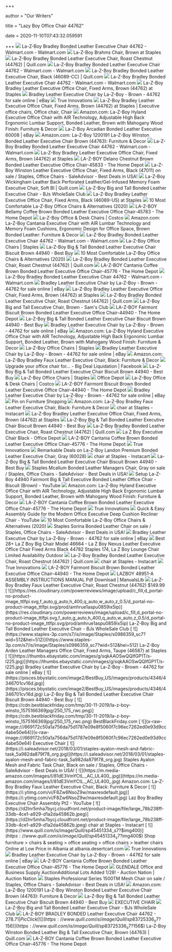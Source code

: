 +++
        
author = "Our Writers"
        
title = "Lazy Boy Office Chair 44762"
        
date = 2020-11-10T07:43:32.059591
        
+++
[ ![](https://i5.walmartimages.com/asr/063fbedc-49d1-4863-a7b2-7fa703b78a50_1.f2292af6aefc42b6dda1455a47ca2de7.jpeg)](https://i5.walmartimages.com/asr/063fbedc-49d1-4863-a7b2-7fa703b78a50_1.f2292af6aefc42b6dda1455a47ca2de7.jpeg) La-Z-Boy Bradley Bonded Leather Executive Chair 44762 - Walmart.com -  Walmart.com
[ ![](https://www.staples-3p.com/s7/is/image/Staples/s1092045_sc7?wid=512&hei=512)](https://www.staples-3p.com/s7/is/image/Staples/s1092045_sc7?wid=512&hei=512) La-Z-Boy Brahms Chair, Brown at Staples
[ ![](https://smedia.webcollage.net/rwvfp/wc/cp/1539719536740_1f52b0d3-e748-40f4-9a17-23d3a0af4754/module/truedesigns//_cp/products/1539718150309/tab-c7ae72ce-4fc3-489b-80c2-261b4a24376b/47574302-2fda-4614-8fe0-209d1e7a1ead.jpg.w1920.jpg)](https://smedia.webcollage.net/rwvfp/wc/cp/1539719536740_1f52b0d3-e748-40f4-9a17-23d3a0af4754/module/truedesigns//_cp/products/1539718150309/tab-c7ae72ce-4fc3-489b-80c2-261b4a24376b/47574302-2fda-4614-8fe0-209d1e7a1ead.jpg.w1920.jpg) La-Z-Boy Bradley Bonded Leather Executive Chair, Roast Chestnut (44762) |  Quill.com
[ ![](https://i5.walmartimages.com/asr/039ac759-744d-4558-a483-088b0a17fb20_1.be77437a5b1169b6e0ab8094a84c1428.jpeg?odnWidth=282&odnHeight=282&odnBg=ffffff)](https://i5.walmartimages.com/asr/039ac759-744d-4558-a483-088b0a17fb20_1.be77437a5b1169b6e0ab8094a84c1428.jpeg?odnWidth=282&odnHeight=282&odnBg=ffffff) La-Z-Boy Bradley Bonded Leather Executive Chair 44762 - Walmart.com -  Walmart.com
[ ![](https://smedia.webcollage.net/rwvfp/wc/cp/1536009741951_b6c8e804-ffe1-46bc-ac36-5cbd16f9997e/module/truedesigns//_cp/products/1535027775850/tab-5263fa0b-8748-467e-93c0-63cfb276c224/392b956b-4cb7-4bdd-8938-6de4683301b0.jpg.w1920.jpg)](https://smedia.webcollage.net/rwvfp/wc/cp/1536009741951_b6c8e804-ffe1-46bc-ac36-5cbd16f9997e/module/truedesigns//_cp/products/1535027775850/tab-5263fa0b-8748-467e-93c0-63cfb276c224/392b956b-4cb7-4bdd-8938-6de4683301b0.jpg.w1920.jpg) La-Z-Boy Bradley Bonded Leather Executive Chair, Black (46089-CC) |  Quill.com
[ ![](https://i5.walmartimages.com/asr/156811ae-d882-47a7-8545-ee04097e11d2_1.2f15d114e1fcd0b1b80d00a033acda95.jpeg?odnWidth=282&odnHeight=282&odnBg=ffffff)](https://i5.walmartimages.com/asr/156811ae-d882-47a7-8545-ee04097e11d2_1.2f15d114e1fcd0b1b80d00a033acda95.jpeg?odnWidth=282&odnHeight=282&odnBg=ffffff) La-Z-Boy Bradley Bonded Leather Executive Chair 44762 - Walmart.com -  Walmart.com
[ ![](https://smedia.webcollage.net/rwvfp/wc/cp/1539719536740_1f52b0d3-e748-40f4-9a17-23d3a0af4754/module/truedesigns//_cp/products/1539718150309/tab-c7ae72ce-4fc3-489b-80c2-261b4a24376b/a2d45d85-4d9f-4750-94b6-ffba8bc39972.jpg.w480.jpg)](https://smedia.webcollage.net/rwvfp/wc/cp/1539719536740_1f52b0d3-e748-40f4-9a17-23d3a0af4754/module/truedesigns//_cp/products/1539718150309/tab-c7ae72ce-4fc3-489b-80c2-261b4a24376b/a2d45d85-4d9f-4750-94b6-ffba8bc39972.jpg.w480.jpg) La-Z-Boy Bradley Leather Executive Office Chair, Fixed Arms, Brown (44762)  at Staples
[ ![](https://i.ebayimg.com/images/g/DncAAOSwS5tfWYu6/s-l1600.jpg)](https://i.ebayimg.com/images/g/DncAAOSwS5tfWYu6/s-l1600.jpg) Bradley Leather Executive Chair by La-Z-Boy - Brown - 44762 for sale online  | eBay
[ ![](https://www.trueinnovations.com/media/catalog/product/cache/1/image/1800x/040ec09b1e35df139433887a97daa66f/4/4/44762_2.jpg)](https://www.trueinnovations.com/media/catalog/product/cache/1/image/1800x/040ec09b1e35df139433887a97daa66f/4/4/44762_2.jpg) True Innovations
[ ![](https://i.pinimg.com/originals/d1/52/e5/d152e53d8d33075f74e903296f82df52.jpg)](https://i.pinimg.com/originals/d1/52/e5/d152e53d8d33075f74e903296f82df52.jpg) La-Z-Boy Bradley Leather Executive Office Chair, Fixed Arms, Brown (44762)  at Staples | Executive office chairs, Office chair, Chair
[ ![](https://images-na.ssl-images-amazon.com/images/I/410lwzfj-yL._AC_.jpg)](https://images-na.ssl-images-amazon.com/images/I/410lwzfj-yL._AC_.jpg) Amazon.com: La-Z-Boy Hyland Executive Office Chair with AIR Technology,  Adjustable High Back Ergonomic Lumbar Support, Bonded Leather, Brown with  Mahogany Wood Finish: Furniture & Decor
[ ![](https://i.ebayimg.com/images/g/BlQAAOSw0aNfWYvl/s-l400.jpg)](https://i.ebayimg.com/images/g/BlQAAOSw0aNfWYvl/s-l400.jpg) La-Z-Boy Arcadian Bonded Leather Executive 60008 | eBay
[ ![](https://m.media-amazon.com/images/I/61gPKXopgjL._AC_.jpg)](https://m.media-amazon.com/images/I/61gPKXopgjL._AC_.jpg) Amazon.com: La-Z-Boy 1200191 La-Z-Boy Winston Bonded Leather Executive Chair  Brown (44763): Furniture & Decor
[ ![](https://i5.walmartimages.com/asr/230d4871-4c0d-42bb-8dbf-4e80acb39dea_2.45e32234081056150c30784972007b65.jpeg?odnWidth=282&odnHeight=282&odnBg=ffffff)](https://i5.walmartimages.com/asr/230d4871-4c0d-42bb-8dbf-4e80acb39dea_2.45e32234081056150c30784972007b65.jpeg?odnWidth=282&odnHeight=282&odnBg=ffffff) La-Z-Boy Bradley Bonded Leather Executive Chair 44762 - Walmart.com -  Walmart.com
[ ![](https://smedia.webcollage.net/rwvfp/wc/cp/1539719536740_1f52b0d3-e748-40f4-9a17-23d3a0af4754/module/truedesigns//_cp/products/1539718150309/tab-c7ae72ce-4fc3-489b-80c2-261b4a24376b/0587b7d0-ebe6-42df-9513-880d7a011725.jpg.w480.jpg)](https://smedia.webcollage.net/rwvfp/wc/cp/1539719536740_1f52b0d3-e748-40f4-9a17-23d3a0af4754/module/truedesigns//_cp/products/1539718150309/tab-c7ae72ce-4fc3-489b-80c2-261b4a24376b/0587b7d0-ebe6-42df-9513-880d7a011725.jpg.w480.jpg) La-Z-Boy Bradley Leather Executive Office Chair, Fixed Arms, Brown (44762)  at Staples
[ ![](https://images.homedepot-static.com/productImages/2a424c51-fa96-42ce-a39c-5af387297cde/svn/chestnut-brown-walnut-la-z-boy-executive-chairs-45833-64_1000.jpg)](https://images.homedepot-static.com/productImages/2a424c51-fa96-42ce-a39c-5af387297cde/svn/chestnut-brown-walnut-la-z-boy-executive-chairs-45833-64_1000.jpg) LA-Z-BOY Delano Chestnut Brown Bonded Leather Executive Office Chair-45833  - The Home Depot
[ ![](https://i.saleadvisor.net/2018/03/02/la-z-boy-winston-leather-executive-office-chair_5a996f5850d19_org.jpg)](https://i.saleadvisor.net/2018/03/02/la-z-boy-winston-leather-executive-office-chair_5a996f5850d19_org.jpg) La-Z-Boy Winston Leather Executive Office Chair, Fixed Arms, Black (47011)  on sale / Staples, Office Chairs - SaleAdvisor - Best Deals in USA!
[ ![](https://www.quill.com/is/image/Quill/sp83725550_s7?$img400$)](https://www.quill.com/is/image/Quill/sp83725550_s7?$img400$) La-Z-Boy Wickingham Leather Back Perforated Leather/Gel-Infused Memory Foam Executive  Chair, Soft Bl | Quill.com
[ ![](https://bjs.scene7.com/is/image/bjs/91337?$bjs-Zoom$)](https://bjs.scene7.com/is/image/bjs/91337?$bjs-Zoom$) La-Z-Boy Big and Tall Bonded Leather Executive Chair - BJs WholeSale Club
[ ![](https://smedia.webcollage.net/rwvfp/wc/cp/1536009741951_b6c8e804-ffe1-46bc-ac36-5cbd16f9997e/module/truedesigns//_cp/products/1535027775850/tab-5263fa0b-8748-467e-93c0-63cfb276c224/fb7f634b-c75a-4b5b-af0d-208da91fb6c9.jpg.w480.jpg)](https://smedia.webcollage.net/rwvfp/wc/cp/1536009741951_b6c8e804-ffe1-46bc-ac36-5cbd16f9997e/module/truedesigns//_cp/products/1535027775850/tab-5263fa0b-8748-467e-93c0-63cfb276c224/fb7f634b-c75a-4b5b-af0d-208da91fb6c9.jpg.w480.jpg) La-Z-Boy Bradley Leather Executive Office Chair, Fixed Arms, Black  (46089-US) at Staples
[ ![](https://cdn.shortpixel.ai/client/q_glossy,ret_img,w_885,h_589/https://officechairpicks.com/wp-content/uploads/2019/01/Best-La-Z-Boy-Office-Chairs-1024x682.jpg)](https://cdn.shortpixel.ai/client/q_glossy,ret_img,w_885,h_589/https://officechairpicks.com/wp-content/uploads/2019/01/Best-La-Z-Boy-Office-Chairs-1024x682.jpg) 10 Most Comfortable La-Z-Boy Office Chairs & Alternatives (2020)
[ ![](https://images.homedepot-static.com/productImages/db5e37ab-ba82-4b21-b4e3-0dd49719f927/svn/coffee-brown-walnut-la-z-boy-executive-chairs-45783-64_600.jpg)](https://images.homedepot-static.com/productImages/db5e37ab-ba82-4b21-b4e3-0dd49719f927/svn/coffee-brown-walnut-la-z-boy-executive-chairs-45783-64_600.jpg) LA-Z-BOY Bellamy Coffee Brown Bonded Leather Executive Office Chair-45783 -  The Home Depot
[ ![](https://images.costco-static.com/ImageDelivery/imageService?profileId=12026540&imageId=1363196-847__1&recipeName=350)](https://images.costco-static.com/ImageDelivery/imageService?profileId=12026540&imageId=1363196-847__1&recipeName=350) La-Z-Boy Office & Desk Chairs | Costco
[ ![](https://images-na.ssl-images-amazon.com/images/I/71Ev9W43GJL._AC_SL1500_.jpg)](https://images-na.ssl-images-amazon.com/images/I/71Ev9W43GJL._AC_SL1500_.jpg) Amazon.com: La-Z-Boy Cantania Executive Chair with AIR Lumbar Technology  and Memory Foam Cushions, Ergonomic Design for Office Space, Brown Bonded  Leather: Furniture & Decor
[ ![](https://i5.walmartimages.com/asr/f40d1992-dbf8-45c2-820a-b74fd424b360_1.1f4f080f08adba242f535f3c3c4ac132.jpeg?odnWidth=282&odnHeight=282&odnBg=ffffff)](https://i5.walmartimages.com/asr/f40d1992-dbf8-45c2-820a-b74fd424b360_1.1f4f080f08adba242f535f3c3c4ac132.jpeg?odnWidth=282&odnHeight=282&odnBg=ffffff) La-Z-Boy Bradley Bonded Leather Executive Chair 44762 - Walmart.com -  Walmart.com
[ ![](https://www.staples-3p.com/s7/is/image/Staples/sp83725556_sc7?$std$)](https://www.staples-3p.com/s7/is/image/Staples/sp83725556_sc7?$std$) La-Z-Boy Office Chairs | Staples
[ ![](https://pisces.bbystatic.com/image2/BestBuy_US/images/products/4346/4346701_sd.jpg)](https://pisces.bbystatic.com/image2/BestBuy_US/images/products/4346/4346701_sd.jpg) La-Z-Boy Big & Tall Bonded Leather Executive Chair Biscuit Brown 44940 -  Best Buy
[ ![](https://m.media-amazon.com/images/I/51KMpgj-07L.jpg)](https://m.media-amazon.com/images/I/51KMpgj-07L.jpg) 10 Most Comfortable La-Z-Boy Office Chairs & Alternatives (2020)
[ ![](https://smedia.webcollage.net/rwvfp/wc/cp/1539719536740_1f52b0d3-e748-40f4-9a17-23d3a0af4754/module/truedesigns//_cp/products/1539718150309/tab-c7ae72ce-4fc3-489b-80c2-261b4a24376b/3a0e01dd-b301-4690-9e73-2f70d2deb8fc.jpg.w1920.jpg)](https://smedia.webcollage.net/rwvfp/wc/cp/1539719536740_1f52b0d3-e748-40f4-9a17-23d3a0af4754/module/truedesigns//_cp/products/1539718150309/tab-c7ae72ce-4fc3-489b-80c2-261b4a24376b/3a0e01dd-b301-4690-9e73-2f70d2deb8fc.jpg.w1920.jpg) La-Z-Boy Bradley Bonded Leather Executive Chair, Roast Chestnut (44762) |  Quill.com
[ ![](https://images.homedepot-static.com/productImages/40929e99-2e80-47d4-b8f7-42268bae615b/svn/coffee-brown-moonshine-la-z-boy-executive-chairs-45776-64_1000.jpg)](https://images.homedepot-static.com/productImages/40929e99-2e80-47d4-b8f7-42268bae615b/svn/coffee-brown-moonshine-la-z-boy-executive-chairs-45776-64_1000.jpg) LA-Z-BOY Cantania Coffee Brown Bonded Leather Executive Office Chair-45776  - The Home Depot
[ ![](https://i5.walmartimages.com/asr/039ac759-744d-4558-a483-088b0a17fb20_1.be77437a5b1169b6e0ab8094a84c1428.jpeg)](https://i5.walmartimages.com/asr/039ac759-744d-4558-a483-088b0a17fb20_1.be77437a5b1169b6e0ab8094a84c1428.jpeg) La-Z-Boy Bradley Bonded Leather Executive Chair 44762 - Walmart.com -  Walmart.com
[ ![](https://i.ebayimg.com/images/g/o4sAAOSwvpZekyja/s-l225.jpg)](https://i.ebayimg.com/images/g/o4sAAOSwvpZekyja/s-l225.jpg) Bradley Leather Executive Chair by La-Z-Boy - Brown - 44762 for sale online  | eBay
[ ![](https://smedia.webcollage.net/rwvfp/wc/cp/1539719536740_1f52b0d3-e748-40f4-9a17-23d3a0af4754/module/truedesigns//_cp/products/1539718150309/tab-c7ae72ce-4fc3-489b-80c2-261b4a24376b/c195d11e-3827-446a-baa8-171790b5c7d0.jpg.w480.jpg)](https://smedia.webcollage.net/rwvfp/wc/cp/1539719536740_1f52b0d3-e748-40f4-9a17-23d3a0af4754/module/truedesigns//_cp/products/1539718150309/tab-c7ae72ce-4fc3-489b-80c2-261b4a24376b/c195d11e-3827-446a-baa8-171790b5c7d0.jpg.w480.jpg) La-Z-Boy Bradley Leather Executive Office Chair, Fixed Arms, Brown (44762)  at Staples
[ ![](https://smedia.webcollage.net/rwvfp/wc/cp/1539719536740_1f52b0d3-e748-40f4-9a17-23d3a0af4754/module/truedesigns//_cp/products/1539718150309/tab-c7ae72ce-4fc3-489b-80c2-261b4a24376b/3d9132e8-77d8-4cad-be81-9a5d0e6019e0.jpg.w1920.jpg)](https://smedia.webcollage.net/rwvfp/wc/cp/1539719536740_1f52b0d3-e748-40f4-9a17-23d3a0af4754/module/truedesigns//_cp/products/1539718150309/tab-c7ae72ce-4fc3-489b-80c2-261b4a24376b/3d9132e8-77d8-4cad-be81-9a5d0e6019e0.jpg.w1920.jpg) La-Z-Boy Bradley Bonded Leather Executive Chair, Roast Chestnut (44762) |  Quill.com
[ ![](x-raw-image:///2aee6e7e6eb588bb3b0923e95004321644a9e31849ecb9b2c0b61624a9ae4658)](x-raw-image:///2aee6e7e6eb588bb3b0923e95004321644a9e31849ecb9b2c0b61624a9ae4658) La-Z-Boy Big and Tall Executive Chair, Brown - Sam's Club
[ ![](https://images.homedepot-static.com/productImages/23400b7c-879d-4cb3-bc2b-b3b2ee747778/svn/biscuit-brown-walnut-la-z-boy-executive-chairs-44940-64_1000.jpg)](https://images.homedepot-static.com/productImages/23400b7c-879d-4cb3-bc2b-b3b2ee747778/svn/biscuit-brown-walnut-la-z-boy-executive-chairs-44940-64_1000.jpg) LA-Z-BOY Fairmont Biscuit Brown Bonded Leather Executive Office Chair-44940  - The Home Depot
[ ![](https://pisces.bbystatic.com/image2/BestBuy_US/images/products/4346/4346701cv13d.jpg)](https://pisces.bbystatic.com/image2/BestBuy_US/images/products/4346/4346701cv13d.jpg) La-Z-Boy Big & Tall Bonded Leather Executive Chair Biscuit Brown 44940 -  Best Buy
[ ![](https://i.ebayimg.com/images/g/YGIAAOSw0MFfleW6/s-l225.jpg)](https://i.ebayimg.com/images/g/YGIAAOSw0MFfleW6/s-l225.jpg) Bradley Leather Executive Chair by La-Z-Boy - Brown - 44762 for sale online  | eBay
[ ![](https://m.media-amazon.com/images/S/aplus-media/vc/766507aa-7829-46be-a3ca-a6ac2dee61fd.__CR50,100,500,1000_PT0_SX150_V1___.jpg)](https://m.media-amazon.com/images/S/aplus-media/vc/766507aa-7829-46be-a3ca-a6ac2dee61fd.__CR50,100,500,1000_PT0_SX150_V1___.jpg) Amazon.com: La-Z-Boy Hyland Executive Office Chair with AIR Technology,  Adjustable High Back Ergonomic Lumbar Support, Bonded Leather, Brown with  Mahogany Wood Finish: Furniture & Decor
[ ![](https://www.staples-3p.com/s7/is/image/Staples/sp85665680_sc7?$std$)](https://www.staples-3p.com/s7/is/image/Staples/sp85665680_sc7?$std$) La-Z-Boy Office Chairs | Staples
[ ![](https://i.ebayimg.com/images/g/fDgAAOSw69depASZ/s-l225.jpg)](https://i.ebayimg.com/images/g/fDgAAOSw69depASZ/s-l225.jpg) Bradley Leather Executive Chair by La-Z-Boy - Brown - 44762 for sale online  | eBay
[ ![](https://images-na.ssl-images-amazon.com/images/I/41YQidjyxjL._AC_.jpg)](https://images-na.ssl-images-amazon.com/images/I/41YQidjyxjL._AC_.jpg) Amazon.com: La-Z-Boy Bradley Faux Leather Executive Chair, Black: Furniture  & Decor
[ ![](https://lookaside.fbsbx.com/lookaside/crawler/media/?media_id=568565410601975)](https://lookaside.fbsbx.com/lookaside/crawler/media/?media_id=568565410601975) Upgrade your office chair for... - Big Deal Liquidation | Facebook
[ ![](https://pisces.bbystatic.com/image2/BestBuy_US/images/products/4346/4346701cv15d.jpg)](https://pisces.bbystatic.com/image2/BestBuy_US/images/products/4346/4346701cv15d.jpg) La-Z-Boy Big & Tall Bonded Leather Executive Chair Biscuit Brown 44940 -  Best Buy
[ ![](https://www.staples-3p.com/s7/is/image/Staples/sp83725551_sc7?$std$)](https://www.staples-3p.com/s7/is/image/Staples/sp83725551_sc7?$std$) La-Z-Boy Office Chairs | Staples
[ ![](https://media.officedepot.com/images/t_large,f_auto/products/665482/La-Z-Boy-Rudlowe-Bonded-Leather)](https://media.officedepot.com/images/t_large,f_auto/products/665482/La-Z-Boy-Rudlowe-Bonded-Leather) Office Depot
[ ![](https://images.costco-static.com/ImageDelivery/imageService?profileId=12026540&imageId=1026376-847__1&recipeName=350)](https://images.costco-static.com/ImageDelivery/imageService?profileId=12026540&imageId=1026376-847__1&recipeName=350) La-Z-Boy Office & Desk Chairs | Costco
[ ![](https://images.homedepot-static.com/productImages/c4058d90-4943-4c57-98c0-8196c1311e0a/svn/biscuit-brown-walnut-la-z-boy-executive-chairs-44940-40_600.jpg)](https://images.homedepot-static.com/productImages/c4058d90-4943-4c57-98c0-8196c1311e0a/svn/biscuit-brown-walnut-la-z-boy-executive-chairs-44940-40_600.jpg) LA-Z-BOY Fairmont Biscuit Brown Bonded Leather Executive Office Chair-44940  - The Home Depot
[ ![](https://i.ebayimg.com/images/g/J-cAAOSwyp5elY9C/s-l225.jpg)](https://i.ebayimg.com/images/g/J-cAAOSwyp5elY9C/s-l225.jpg) Bradley Leather Executive Chair by La-Z-Boy - Brown - 44762 for sale online  | eBay
[ ![](https://i.pinimg.com/originals/33/99/a7/3399a7cc5cbdfd8e30007c8555225510.png)](https://i.pinimg.com/originals/33/99/a7/3399a7cc5cbdfd8e30007c8555225510.png) Pin on Furniture Shopping
[ ![](https://images-na.ssl-images-amazon.com/images/I/41BnvnWALrL._AC_.jpg)](https://images-na.ssl-images-amazon.com/images/I/41BnvnWALrL._AC_.jpg) Amazon.com: La-Z-Boy Bradley Faux Leather Executive Chair, Black: Furniture  & Decor
[ ![](https://d2lnr5mha7bycj.cloudfront.net/product-image/file/large_ac980926-4539-49c9-bb2a-03a49463f5a5.jpeg)](https://d2lnr5mha7bycj.cloudfront.net/product-image/file/large_ac980926-4539-49c9-bb2a-03a49463f5a5.jpeg) chair at Staples - Instacart
[ ![](https://www.staples-3p.com/s7/is/image/Staples/sp35441679_sc7?wid=180&hei=180)](https://www.staples-3p.com/s7/is/image/Staples/sp35441679_sc7?wid=180&hei=180) La-Z-Boy Bradley Leather Executive Office Chair, Fixed Arms, Brown (44762)  at Staples
[ ![](https://pisces.bbystatic.com/image2/BestBuy_US/images/products/4346/4346701ld.jpg)](https://pisces.bbystatic.com/image2/BestBuy_US/images/products/4346/4346701ld.jpg) La-Z-Boy Big & Tall Bonded Leather Executive Chair Biscuit Brown 44940 -  Best Buy
[ ![](https://www.quill.com/is/image/Quill/sp48115765_s7?$156$)](https://www.quill.com/is/image/Quill/sp48115765_s7?$156$) La-Z-Boy Bradley Bonded Leather Executive Chair, Roast Chestnut (44762) |  Quill.com
[ ![](https://media.officedepot.com/image/upload/b_rgb:FFFFFF,c_pad,dpr_1.0,f_auto,h_666,q_auto,w_500/c_pad,h_666,w_500/v1/products/983320/983320_o53?pgw=1)](https://media.officedepot.com/image/upload/b_rgb:FFFFFF,c_pad,dpr_1.0,f_auto,h_666,q_auto,w_500/c_pad,h_666,w_500/v1/products/983320/983320_o53?pgw=1) La Z Boy Executive Chair Black - Office Depot
[ ![](https://images.homedepot-static.com/productImages/7703775f-c893-4d6a-833a-b4628c0885fa/svn/coffee-brown-moonshine-la-z-boy-executive-chairs-45776-66_600.jpg)](https://images.homedepot-static.com/productImages/7703775f-c893-4d6a-833a-b4628c0885fa/svn/coffee-brown-moonshine-la-z-boy-executive-chairs-45776-66_600.jpg) LA-Z-BOY Cantania Coffee Brown Bonded Leather Executive Office Chair-45776  - The Home Depot
[ ![](https://www.trueinnovations.com/media/catalog/product/cache/1/small_image/480x/9df78eab33525d08d6e5fb8d27136e95/4/6/46253.jpg)](https://www.trueinnovations.com/media/catalog/product/cache/1/small_image/480x/9df78eab33525d08d6e5fb8d27136e95/4/6/46253.jpg) True Innovations
[ ![](https://images.prod.meredith.com/product/060f7c7dce68da93d604823b21b51b0c/1602929282727/m/la-z-boy-landon-premium-bonded-leather-executive-chair-gray-60028-grey-quill)](https://images.prod.meredith.com/product/060f7c7dce68da93d604823b21b51b0c/1602929282727/m/la-z-boy-landon-premium-bonded-leather-executive-chair-gray-60028-grey-quill) Remarkable Deals on La-Z-Boy Landon Premium Bonded Leather Executive Chair,  Gray (60028)
[ ![](https://d2lnr5mha7bycj.cloudfront.net/product-image/file/large_d08c7199-f39d-48b0-b1a0-0e85adcb8a64.jpeg)](https://d2lnr5mha7bycj.cloudfront.net/product-image/file/large_d08c7199-f39d-48b0-b1a0-0e85adcb8a64.jpeg) chair at Staples - Instacart
[ ![](https://pisces.bbystatic.com/image2/BestBuy_US/images/products/4346/4346701cv25d.jpg)](https://pisces.bbystatic.com/image2/BestBuy_US/images/products/4346/4346701cv25d.jpg) La-Z-Boy Big & Tall Bonded Leather Executive Chair Biscuit Brown 44940 -  Best Buy
[ ![](https://i.saleadvisor.net/2018/03/06/staples-mcallum-bonded-leather-managers-chair_5a9ecf216e250_org.jpg)](https://i.saleadvisor.net/2018/03/06/staples-mcallum-bonded-leather-managers-chair_5a9ecf216e250_org.jpg) Staples Mcallum Bonded Leather Managers Chair, Gray on sale / Staples, Office  Chairs - SaleAdvisor - Best Deals in USA!
[ ![](https://i.ytimg.com/vi/W97McbtkAYQ/maxresdefault.jpg)](https://i.ytimg.com/vi/W97McbtkAYQ/maxresdefault.jpg) Setup La-Z-Boy 44940 Fairmont Big & Tall Executive Bonded Leather Office  Chair - Biscuit (Brown) - YouTube
[ ![](https://images-na.ssl-images-amazon.com/images/I/81vm4o2kTKL._AC_SL1500_.jpg)](https://images-na.ssl-images-amazon.com/images/I/81vm4o2kTKL._AC_SL1500_.jpg) Amazon.com: La-Z-Boy Hyland Executive Office Chair with AIR Technology,  Adjustable High Back Ergonomic Lumbar Support, Bonded Leather, Brown with  Mahogany Wood Finish: Furniture & Decor
[ ![](https://images.homedepot-static.com/productImages/e9537caf-b3ee-4355-a37c-23c26d873bf7/svn/coffee-brown-moonshine-la-z-boy-executive-chairs-45776-40_600.jpg)](https://images.homedepot-static.com/productImages/e9537caf-b3ee-4355-a37c-23c26d873bf7/svn/coffee-brown-moonshine-la-z-boy-executive-chairs-45776-40_600.jpg) LA-Z-BOY Cantania Coffee Brown Bonded Leather Executive Office Chair-45776  - The Home Depot
[ ![](https://www.trueinnovations.com/media/catalog/product/cache/1/small_image/480x/9df78eab33525d08d6e5fb8d27136e95/4/5/45316-lstyle.jpg)](https://www.trueinnovations.com/media/catalog/product/cache/1/small_image/480x/9df78eab33525d08d6e5fb8d27136e95/4/5/45316-lstyle.jpg) True Innovations
[ ![](https://i.ytimg.com/vi/R2pP7jfav5I/hqdefault.jpg)](https://i.ytimg.com/vi/R2pP7jfav5I/hqdefault.jpg) Quick & Easy Assembly Guide for the Modern Office Executive Deep Cushion  Recliner Chair - YouTube
[ ![](https://m.media-amazon.com/images/I/51l0506cGSL.jpg)](https://m.media-amazon.com/images/I/51l0506cGSL.jpg) 10 Most Comfortable La-Z-Boy Office Chairs & Alternatives (2020)
[ ![](https://i.saleadvisor.net/2018/03/01/staples-sorina-bonded-leather-chair_5a9820ab8934d_org.jpg)](https://i.saleadvisor.net/2018/03/01/staples-sorina-bonded-leather-chair_5a9820ab8934d_org.jpg) Staples Sorina Bonded Leather Chair on sale / Staples, Office Chairs -  SaleAdvisor - Best Deals in USA!
[ ![](https://i.ebayimg.com/thumbs/images/g/BDIAAOSwrjtfWYvM/s-l200.jpg)](https://i.ebayimg.com/thumbs/images/g/BDIAAOSwrjtfWYvM/s-l200.jpg) Bradley Leather Executive Chair by La-Z-Boy - Brown - 44762 for sale online  | eBay
[ ![](https://www.shoshuga.com/wp-content/uploads/2017/01/cantania-comfortcore-innovations-la-z-boy-executive-office-chair-image-86.jpg)](https://www.shoshuga.com/wp-content/uploads/2017/01/cantania-comfortcore-innovations-la-z-boy-executive-office-chair-image-86.jpg) Best 28+ La Z Boy Big Chair Model 46664 - La Z Boy Nexus Leather Executive  Office Chair Fixed Arms Black 44782 Staples 174, La Z Boy Lounge Chair  Limited Availability Outdoor
[ ![](https://smedia.webcollage.net/rwvfp/wc/cp/1539719536740_1f52b0d3-e748-40f4-9a17-23d3a0af4754/module/truedesigns//_cp/products/1539718150309/tab-c7ae72ce-4fc3-489b-80c2-261b4a24376b/073f46cb-2a0d-41d8-9cbb-0352d28ee623.jpg.w1920.jpg)](https://smedia.webcollage.net/rwvfp/wc/cp/1539719536740_1f52b0d3-e748-40f4-9a17-23d3a0af4754/module/truedesigns//_cp/products/1539718150309/tab-c7ae72ce-4fc3-489b-80c2-261b4a24376b/073f46cb-2a0d-41d8-9cbb-0352d28ee623.jpg.w1920.jpg) La-Z-Boy Bradley Bonded Leather Executive Chair, Roast Chestnut (44762) |  Quill.com
[ ![](https://d2lnr5mha7bycj.cloudfront.net/product-image/file/large_93b3fba6-d98d-4c2b-b0bd-34ac213f7357.jpeg)](https://d2lnr5mha7bycj.cloudfront.net/product-image/file/large_93b3fba6-d98d-4c2b-b0bd-34ac213f7357.jpeg) chair at Staples - Instacart
[ ![](https://www.trueinnovations.com/media/catalog/product/cache/1/small_image/480x/9df78eab33525d08d6e5fb8d27136e95/4/5/45326-lstyle.jpg)](https://www.trueinnovations.com/media/catalog/product/cache/1/small_image/480x/9df78eab33525d08d6e5fb8d27136e95/4/5/45326-lstyle.jpg) True Innovations
[ ![](https://images.homedepot-static.com/productImages/8202da48-e6d3-4858-9760-e8a56e656ed0/svn/biscuit-brown-walnut-la-z-boy-executive-chairs-44940-1d_600.jpg)](https://images.homedepot-static.com/productImages/8202da48-e6d3-4858-9760-e8a56e656ed0/svn/biscuit-brown-walnut-la-z-boy-executive-chairs-44940-1d_600.jpg) LA-Z-BOY Fairmont Biscuit Brown Bonded Leather Executive Office Chair-44940  - The Home Depot
[ ![](https://data2.manualslib.com/product_thumbs/en/28/136/13568/1356795_48951a_product.jpg)](https://data2.manualslib.com/product_thumbs/en/28/136/13568/1356795_48951a_product.jpg) LAZBOY 48951-A ASSEMBLY INSTRUCTIONS MANUAL Pdf Download | ManualsLib
[ ![](https://static.slickdealscdn.com/attachment/avatar/3/4/8/0/9/3/6/150x150/avatar.normal?dateline=1465424837)](https://static.slickdealscdn.com/attachment/avatar/3/4/8/0/9/3/6/150x150/avatar.normal?dateline=1465424837) La-Z-Boy Bradley Faux Leather Executive Chair, Roast Chestnut (44762)  $149.99
[ ![](https://res.cloudinary.com/powerreviews/image/upload/c_fill,d_portal-no-product-image_ttlfpi.svg,f_auto,g_auto,h_400,q_auto,w_auto,z_0.5/d_portal-no-product-image_ttlfpi.svg/prod/amhrue1aspu0859ix5ip)](https://res.cloudinary.com/powerreviews/image/upload/c_fill,d_portal-no-product-image_ttlfpi.svg,f_auto,g_auto,h_400,q_auto,w_auto,z_0.5/d_portal-no-product-image_ttlfpi.svg/prod/amhrue1aspu0859ix5ip) La-Z-Boy Big and Tall Bonded Leather Executive Chair - BJs WholeSale Club
[ ![](https://www.staples-3p.com/s7/is/image/Staples/s0986359_sc7?wid=512&hei=512)](https://www.staples-3p.com/s7/is/image/Staples/s0986359_sc7?wid=512&hei=512) La-Z-Boy Arden Leather Managers Office Chair, Fixed Arms, Taupe (46587) at  Staples
[ ![](https://thumbs.ebaystatic.com/images/g/sqkAAOSwQQlfGP1T/s-l225.jpg)](https://thumbs.ebaystatic.com/images/g/sqkAAOSwQQlfGP1T/s-l225.jpg) Bradley Leather Executive Chair by La-Z-Boy - Brown - 44762 for sale online  | eBay
[ ![](https://pisces.bbystatic.com/image2/BestBuy_US/images/products/4346/4346701cv16d.jpg)](https://pisces.bbystatic.com/image2/BestBuy_US/images/products/4346/4346701cv16d.jpg) La-Z-Boy Big & Tall Bonded Leather Executive Chair Biscuit Brown 44940 -  Best Buy
[ ![](https://cdn.bestblackfriday.com/tmp/30-11-2019/la-z-boy-winsto_1575166369jpg/250_175_rwc.png)](https://cdn.bestblackfriday.com/tmp/30-11-2019/la-z-boy-winsto_1575166369jpg/250_175_rwc.png) BestBlackFriday.com
[ ![](x-raw-image:///669172c50a1a756da75d1787e09e8f5060f7c96ec7262ed0e93d9cc4abe50e64)](x-raw-image:///669172c50a1a756da75d1787e09e8f5060f7c96ec7262ed0e93d9cc4abe50e64) Executive Chair
[ ![](https://i.saleadvisor.net/2018/03/01/staples-ayalon-mesh-and-fabric-task_5a982da879f78_org.jpg)](https://i.saleadvisor.net/2018/03/01/staples-ayalon-mesh-and-fabric-task_5a982da879f78_org.jpg) Staples Ayalon Mesh and Fabric Task Chair, Black on sale / Staples, Office  Chairs - SaleAdvisor - Best Deals in USA!
[ ![](https://m.media-amazon.com/images/I/81dE3VmYCtL._AC_UL400_.jpg)](https://m.media-amazon.com/images/I/81dE3VmYCtL._AC_UL400_.jpg) Amazon.com: La-Z-Boy Bradley Faux Leather Executive Chair, Black: Furniture  & Decor
[ ![](https://i.ytimg.com/vi/F8Zw6NsoZ9w/maxresdefault.jpg)](https://i.ytimg.com/vi/F8Zw6NsoZ9w/maxresdefault.jpg) Laz Boy Bradley Executive Chair Assembly Pt2 - YouTube
[ ![](https://d2lnr5mha7bycj.cloudfront.net/product-image/file/large_78b238ff-33db-4ce1-a929-d1a2da45862b.jpeg)](https://d2lnr5mha7bycj.cloudfront.net/product-image/file/large_78b238ff-33db-4ce1-a929-d1a2da45862b.jpeg) chair at Staples - Instacart
[ ![](https://www.quill.com/is/image/Quill/sp45451334_s7?$img400$)](https://www.quill.com/is/image/Quill/sp45451334_s7?$img400$) Shop furniture > chairs & seating > office seating > office chairs >  leather chairs Online at Low Price in Albania at albania.desertcart.com
[ ![](https://www.trueinnovations.com/media/catalog/product/cache/1/small_image/480x/9df78eab33525d08d6e5fb8d27136e95/4/e/4e5x0345.jpg)](https://www.trueinnovations.com/media/catalog/product/cache/1/small_image/480x/9df78eab33525d08d6e5fb8d27136e95/4/e/4e5x0345.jpg) True Innovations
[ ![](https://i.ebayimg.com/thumbs/images/g/GsUAAOSwDaVfm7xs/s-l200.jpg)](https://i.ebayimg.com/thumbs/images/g/GsUAAOSwDaVfm7xs/s-l200.jpg) Bradley Leather Executive Chair by La-Z-Boy - Brown - 44762 for sale online  | eBay
[ ![](https://images.homedepot-static.com/productImages/74bdb73f-8df7-48b0-af50-ac9c0d815d9e/svn/coffee-brown-moonshine-la-z-boy-executive-chairs-45776-1d_600.jpg)](https://images.homedepot-static.com/productImages/74bdb73f-8df7-48b0-af50-ac9c0d815d9e/svn/coffee-brown-moonshine-la-z-boy-executive-chairs-45776-1d_600.jpg) LA-Z-BOY Cantania Coffee Brown Bonded Leather Executive Office Chair-45776  - The Home Depot
[ ![](https://auctionnation.com/wp-content/uploads/2017/01/OfficeSupplies2.jpg)](https://auctionnation.com/wp-content/uploads/2017/01/OfficeSupplies2.jpg) GLENDALE Office and Business Supply AuctionAdditional Lots Added 1/28! -  Auction Nation | Auction Nation
[ ![](https://i.saleadvisor.net/2018/03/01/staples-professional-series-1500tm-mesh-chair_5a982cf19ef19_org.jpg)](https://i.saleadvisor.net/2018/03/01/staples-professional-series-1500tm-mesh-chair_5a982cf19ef19_org.jpg) Staples Professional Series 1500TM Mesh Chair on sale / Staples, Office  Chairs - SaleAdvisor - Best Deals in USA!
[ ![](https://m.media-amazon.com/images/I/615HBkdx+eL._AC_UL400_.jpg)](https://m.media-amazon.com/images/I/615HBkdx+eL._AC_UL400_.jpg) Amazon.com: La-Z-Boy 1200191 La-Z-Boy Winston Bonded Leather Executive Chair  Brown (44763): Furniture & Decor
[ ![](https://pisces.bbystatic.com/image2/BestBuy_US/images/products/4346/4346701cv17d.jpg)](https://pisces.bbystatic.com/image2/BestBuy_US/images/products/4346/4346701cv17d.jpg) La-Z-Boy Big & Tall Bonded Leather Executive Chair Biscuit Brown 44940 -  Best Buy
[ ![](x-raw-image:///2144744251e5cc1100af55ae9204409467e0abac09fb5466f0ab0698eaed2b26)](x-raw-image:///2144744251e5cc1100af55ae9204409467e0abac09fb5466f0ab0698eaed2b26) EXECUTIVE CHAIR
[ ![](https://res.cloudinary.com/powerreviews/image/upload/c_fill,d_portal-no-product-image_ttlfpi.svg,f_auto,g_auto,h_400,q_auto,w_auto,z_0.5/d_portal-no-product-image_ttlfpi.svg/prod/klg5erbg4tp2wpd94kzz)](https://res.cloudinary.com/powerreviews/image/upload/c_fill,d_portal-no-product-image_ttlfpi.svg,f_auto,g_auto,h_400,q_auto,w_auto,z_0.5/d_portal-no-product-image_ttlfpi.svg/prod/klg5erbg4tp2wpd94kzz) La-Z-Boy Big and Tall Bonded Leather Executive Chair - BJs WholeSale Club
[ ![](https://www.picclickimg.com/d/l400/pict/124306827268_/STARSPACE-High-Back-BigTall-400lb-Bonded-Leather-Office.jpg)](https://www.picclickimg.com/d/l400/pict/124306827268_/STARSPACE-High-Back-BigTall-400lb-Bonded-Leather-Office.jpg) LA-Z-BOY BRADLEY BONDED Leather Executive Chair 44762 - $278.71 | PicClick
[ ![](https://www.quill.com/is/image/Quill/sp83725336_s7?$156$)](https://www.quill.com/is/image/Quill/sp83725336_s7?$156$) La-Z-Boy Winston Bonded Leather Big & Tall Executive Chair, Brown (44763) |  Quill.com
[ ![](https://images.homedepot-static.com/productImages/7f35ef3a-c64d-43e1-981b-e5b6015d63d1/svn/coffee-brown-moonshine-la-z-boy-executive-chairs-45776-4f_600.jpg)](https://images.homedepot-static.com/productImages/7f35ef3a-c64d-43e1-981b-e5b6015d63d1/svn/coffee-brown-moonshine-la-z-boy-executive-chairs-45776-4f_600.jpg) LA-Z-BOY Cantania Coffee Brown Bonded Leather Executive Office Chair-45776  - The Home Depot
